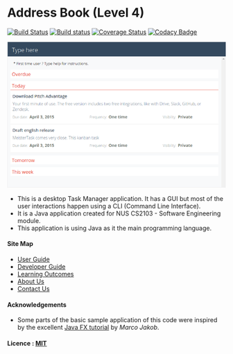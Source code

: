 # Address Book (Level 4)

[![Build Status](https://travis-ci.org/CS2103Jan2017-W13-B2/addressbook-level4.svg?branch=master)](https://travis-ci.org/CS2103Jan2017-W13-B2/addressbook-level4)
[![Build status](https://ci.appveyor.com/api/projects/status/3boko2x2vr5cc3w2?svg=true)](https://ci.appveyor.com/project/damithc/addressbook-level4)
[![Coverage Status](https://coveralls.io/repos/github/se-edu/addressbook-level4/badge.svg?branch=master)](https://coveralls.io/github/se-edu/addressbook-level4?branch=master)
[![Codacy Badge](https://api.codacy.com/project/badge/Grade/fc0b7775cf7f4fdeaf08776f3d8e364a)](https://www.codacy.com/app/damith/addressbook-level4?utm_source=github.com&amp;utm_medium=referral&amp;utm_content=se-edu/addressbook-level4&amp;utm_campaign=Badge_Grade)

<img src="docs/images/UITaskManager.png" width="600"><br>

* This is a desktop Task Manager application. It has a GUI but most of the user interactions happen using
  a CLI (Command Line Interface).
* It is a Java application created for NUS CS2103 - Software Engineering module.
* This application is using Java as it the main programming language.

#### Site Map
* [User Guide](docs/UserGuide.md)
* [Developer Guide](docs/DeveloperGuide.md)
* [Learning Outcomes](docs/LearningOutcomes.md)
* [About Us](docs/AboutUs.md)
* [Contact Us](docs/ContactUs.md)


#### Acknowledgements

* Some parts of the basic sample application of this code were inspired by the excellent
  [Java FX tutorial](http://code.makery.ch/library/javafx-8-tutorial/) by *Marco Jakob*.


#### Licence : [MIT](LICENSE)
